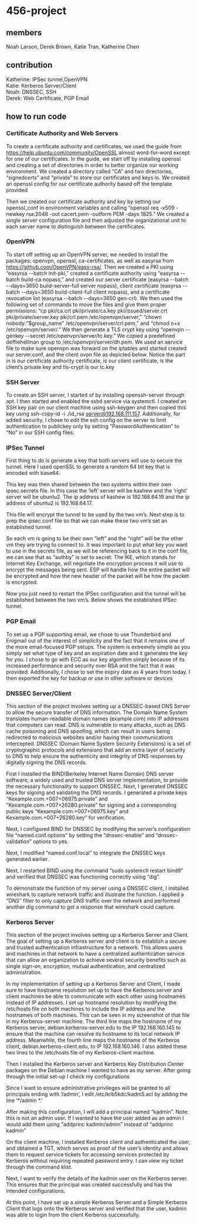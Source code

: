 # 456-project

## members 
Noah Larson, 
Derek Brown, 
Katie Tran,
Katherine Chen 

## contribution 
Katherine: IPSec tunnel,OpenVPN <br> 
Katie: Kerberos Server/Client <br> 
Noah: DNSSEC, SSH <br> 
Derek: Web Certificate, PGP Email <br>


## how to run code 
### Certificate Authority and Web Servers 
To create a certificate authority and certificates, we used the guide from https://help.ubuntu.com/community/OpenSSL almost word-for-word except for one of our certificates. In the guide, we start off by installing openssl and creating a set of directories in order to better organize our working environment. We created a directory called “CA” and two directories, “signedcerts” and “private” to store our certificates and keys in. We created an openssl config for our certificate authority based off the template provided

Then we created our certificate authority and key by setting our openssl_conf in environment variables and calling “openssl req -x509 -newkey rsa:2048 -out cacert.pem -outform PEM -days 1825.” We created a single server configuration file and then adjusted the organizational unit to each server name to distinguish between the certificates. 



### OpenVPN
To start off setting up an OpenVPN server, we needed to install the packages: openvpn, openssl, ca-certificates, as well as easyrsa from https://github.com/OpenVPN/easy-rsa/. Then we created a PKI using “easyrsa --batch init-pki,” created a certificate authority using “easyrsa --batch build-ca nopass,” and created our server certificate (easyrsa --batch --days=3650 build-server-full server nopass), client certificate (easyrsa --batch --days=3650 build-client-full client nopass), and a certificate revocation list (easyrsa --batch --days=3650 gen-crl). We then used the following set of commands to move the files and give them proper permissions: “cp pki/ca.crt pki/private/ca.key pki/issued/server.crt pki/private/server.key pki/crl.pem /etc/openvpn/server,” “chown nobody:"$group_name" /etc/openvpn/server/crl.pem,” and “chmod o+x /etc/openvpn/server/.” We then generate a TLS crypt key using “openvpn --genkey --secret /etc/openvpn/server/tc.key.” We copied a predefined deffiehellman group to /etc/openvpn/server/dh.pem. We used an service file to make sure openvpn was forward on the iptables and started created our server.conf, and the client ovpn file as depicted below. Notice the part in <ca> is our certificate authority certificate, <cert> is our client certificate, <key> is the client’s private key and tls-crypt is our tc.key 

### SSH Server
To create an SSH server, I started of by installing openssh-server through apt. I then started and enabled the sshd service via systemctl. I created an SSH key pair on our client machine using ssh-keygen and then copied this key using ssh-copy-id -i ./id_rsa server@192.168.111.157. Additionally, for added security, I chose to edit the ssh config on the server to limit authentication to publickey only by setting “PasswordAuthentication” to “No” in our SSH config files.

### IPSec Tunnel 
First thing to do is generate a key that both servers will use to secure the tunnel. Here I used openSSL to generate a random 64 bit key that is encoded with base64. 

This key was then shared between the two systems within their own ipsec.secrets file. In this case the ‘left’ server will be kashew and the ‘right’ server will be ubuntu2. The ip address of kashew is 192.168.64.19 and the ip address of ubuntu2 is 192.168.64.17. 

This file will encrypt the tunnel to be used by the two vm’s. Next step is to prep the ipsec.conf file so that we can make these two vm’s set an established tunnel. 

So each vm is going to be their own “left” and the “right” will be the other vm they are trying to connect to. It was important to put what key you want to use in the secrets file, as we will be referencing back to it in the conf file, we can see that as “authby” is set to secret. The IKE, which stands for Internet Key Exchange, will negotiate the encryption process it will use to encrypt the messages being sent. ESP will handle how the entire packet will be encrypted and how the new header of the packet will be how the packet is encrypted. 

Now you just need to restart the IPSec configuration and the tunnel will be established between the two vm’s. Below shows the established IPSec tunnel. 

### PGP Email 
To set up a PGP supporting email, we chose to use Thunderbird and Enigmail out of the interest of simplicity and the fact that it remains one of the more email-focused PGP setups. The system is extremely simple as you simply set what type of key and an expiration date and it generates the key for you. I chose to go with ECC as our key algorithm simply because of its increased performance and security over RSA and the fact that it was provided. Additionally, I chose to set the expiry date as 4 years from today. I then exported the key for backup or use in other software or devices

### DNSSEC Server/Client
This section of the project involves setting up a DNSSEC-based DNS Server to allow the secure transfer of DNS information. The Domain Name System translates human-readable domain names (example.com) into IP addresses that computers can read. DNS is vulnerable to many attacks, such as DNS cache poisoning and DNS spoofing, which can result in users being redirected to malicious websites and/or having their communications intercepted. DNSSEC (Domain Name System Security Extensions) is a set of cryptographic protocols and extensions that add an extra layer of security to DNS to help ensure the authenticity and integrity of DNS responses by digitally signing the DNS records.

First I installed the BIND(Berkeley Internet Name Domain) DNS server software, a widely used and trusted DNS server implementation, to provide the necessary functionality to support DNSSEC.
Next, I generated DNSSEC keys for signing and validating the DNS records. I generated a private keys “Kexample.com.+007+06975.private” and “Kexample.com.+007+26280.private” for signing and a corresponding public keys “Kexample.com.+007+06975.key” and Kexample.com.+007+26280.key” for verification.

Next, I configured BIND for DNSSEC by modifying the server’s configuration file “named.conf.options” by setting the “dnssec-enable” and “dnssec-validation” options to yes.

Next, I modified “named.conf.local” to integrate the DNSSEC keys generated earlier. 

Next, I restarted BIND using the command “sudo systemctl restart bind9” and verified that DNSSEC was functioning correctly using “dig”.

To demonstrate the function of my server using a DNSSEC client, I installed wireshark to capture network traffic and illustrate the function. I applied a “DNS” filter to only capture DNS traffic over the network and performed another dig command to get a response that wireshark could capture.

### Kerberos Server
This section of the project involves setting up a Kerberos Server and Client. The goal of setting up a Kerberos server and client is to establish a secure and trusted authentication infrastructure for a network. This allows users and machines in that network to have a centralized authentication service that can allow an organization to achieve several security benefits such as single sign-on, encryption, mutual authentication, and centralized administration.

In my implementation of setting up a Kerberos Server and Client, I made sure to have hostname resolution set up to have the Kerberos server and client machines be able to communicate with each other using hostnames instead of IP addresses. I set up hostname resolution by modifying the /etc/hosts file on both machines to include the IP address and the hostnames of both machines. This can be seen in my screenshot of that file in my Kerberos-server machine. The third line maps the hostname of my Kerberos server, debian.kerberos-server.edu to the IP 192.168.160.145 to ensure that the machine can resolve its hostname to its local network IP address. Meanwhile, the fourth line maps the hostname of the Kerberos client, debian.kerberos-client.edu, to IP 192.168.160.146. I also added these two lines to the /etc/hosts file of my Kerberos-client machine.

Then I installed the Kerberos server and Kerberos Key Distribution Center packages on the Debian machine I wanted to have as my server. After going through the initial set-up I check my configurations

Since I want to ensure administrative privileges will be granted to all principals ending with ‘/admin’, I edit /etc/krb5kdc/kadm5.acl by adding the line  ‘*/admin *.’ 
  
After making this configuration, I will add a principal named “kadmin”. Note: this is not an admin user. If I wanted to have the user added as an admin I would add them using “addprinc kadmin/admin” instead of “addprinc kadmin”

On the client machine, I installed Kerberos client and authenticated the user, and obtained a TGT, which serves as proof of the user’s identity and allows them to request service tickets for accessing services protected by Kerberos without requiring repeated password entry. I can view my ticket through the command klist.

Next, I want to verify the details of the kadmin user on the Kerberos server. This ensures that the principal was created successfully and has the intended configurations.

At this point, I have set up a simple Kerberos Server and a Simple Kerberos Client that logs onto the Kerberos server and verified that the user, kadmin was able to login from the client Kerberos successfully.  

